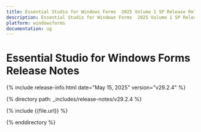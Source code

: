 ```yaml
---
title: Essential Studio for Windows Forms  2025 Volume 1 SP Release Release Notes  
description: Essential Studio for Windows Forms  2025 Volume 1 SP Release Release Notes  
platform: windowsforms
documentation: ug
---
```


# Essential Studio for Windows Forms   Release Notes  

{% include release-info.html date="May 15, 2025"  version="v29.2.4" %} 

{% directory path: _includes/release-notes/v29.2.4 %}

{% include {{file.url}} %}

{% enddirectory %}